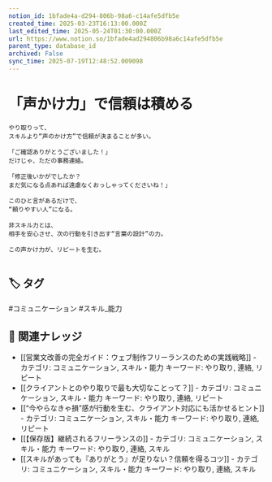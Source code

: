 ```yaml
---
notion_id: 1bfade4a-d294-806b-98a6-c14afe5dfb5e
created_time: 2025-03-23T16:13:00.000Z
last_edited_time: 2025-05-24T01:30:00.000Z
url: https://www.notion.so/1bfade4ad294806b98a6c14afe5dfb5e
parent_type: database_id
archived: False
sync_time: 2025-07-19T12:48:52.009098
---
```


# 「声かけ力」で信頼は積める

```plain text
やり取りって、
スキルより“声のかけ方”で信頼が決まることが多い。

「ご確認ありがとうございました！」
だけじゃ、ただの事務連絡。

「修正後いかがでしたか？
まだ気になる点あれば遠慮なくおっしゃってくださいね！」

このひと言があるだけで、
“頼りやすい人”になる。

非スキル力とは、
相手を安心させ、次の行動を引き出す“言葉の設計”の力。

この声かけ力が、リピートを生む。


```

## 🏷️ タグ
#コミュニケーション #スキル_能力

## 🔗 関連ナレッジ
- [[営業文改善の完全ガイド：ウェブ制作フリーランスのための実践戦略]] - カテゴリ: コミュニケーション, スキル・能力 キーワード: やり取り, 連絡, リピート
- [[クライアントとのやり取りで最も大切なことって？]] - カテゴリ: コミュニケーション, スキル・能力 キーワード: やり取り, 連絡, リピート
- [[“今やらなきゃ損”感が行動を生む、クライアント対応にも活かせるヒント]] - カテゴリ: コミュニケーション, スキル・能力 キーワード: やり取り, 連絡, リピート
- [[【保存版】継続されるフリーランスの]] - カテゴリ: コミュニケーション, スキル・能力 キーワード: やり取り, 連絡, スキル
- [[スキルがあっても『ありがとう』が足りない？信頼を得るコツ]] - カテゴリ: コミュニケーション, スキル・能力 キーワード: やり取り, 連絡, スキル
